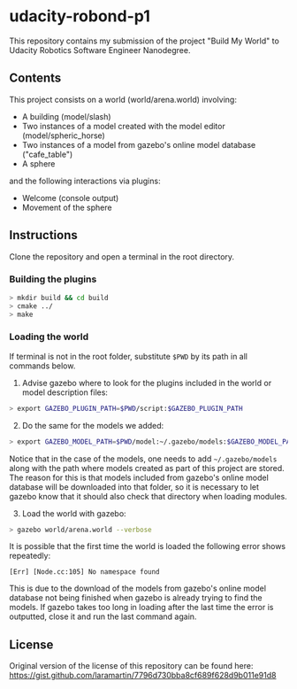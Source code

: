 # udacity-robond-p1

This repository contains my submission of the project "Build My World" to
Udacity Robotics Software Engineer Nanodegree.

## Contents

This project consists on a world (world/arena.world) involving:
 - A building (model/slash)
 - Two instances of a model created with the model editor (model/spheric_horse)
 - Two instances of a model from gazebo's online model database ("cafe_table")
 - A sphere

and the following interactions via plugins:
 - Welcome (console output)
 - Movement of the sphere

## Instructions

Clone the repository and open a terminal in the root directory.

### Building the plugins

```sh
> mkdir build && cd build
> cmake ../
> make
```

### Loading the world

If terminal is not in the root folder, substitute `$PWD` by its path in all commands below.

1. Advise gazebo where to look for the plugins included in the world or model description files:
```sh
> export GAZEBO_PLUGIN_PATH=$PWD/script:$GAZEBO_PLUGIN_PATH
```

2. Do the same for the models we added:
```sh
> export GAZEBO_MODEL_PATH=$PWD/model:~/.gazebo/models:$GAZEBO_MODEL_PATH
```
Notice that in the case of the models, one needs to add `~/.gazebo/models` along with the path where models created as part of this project are stored. The reason for this is that models included from gazebo's online model database will be downloaded into that folder, so it is necessary to let gazebo know that it should also check that directory when loading modules.

3. Load the world with gazebo:
```sh
> gazebo world/arena.world --verbose
```

It is possible that the first time the world is loaded the following error shows repeatedly:
```
[Err] [Node.cc:105] No namespace found
````
This is due to the download of the models from gazebo's online model database not being finished when gazebo is already trying to find the models. If gazebo takes too long in loading after the last time the error is outputted, close it and run the last command again.


## License
Original version of the license of this repository can be found here:
https://gist.github.com/laramartin/7796d730bba8cf689f628d9b011e91d8

